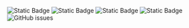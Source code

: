 ![Static Badge](https://img.shields.io/badge/blacklists-61-000000) ![Static Badge](https://img.shields.io/badge/blacklisted-3012559-cc0000) ![Static Badge](https://img.shields.io/badge/whitelisted-2251-00CC00) ![Static Badge](https://img.shields.io/badge/streaming_blacklist-28107-000000) ![GitHub issues](https://img.shields.io/github/issues/fabriziosalmi/blacklists)
